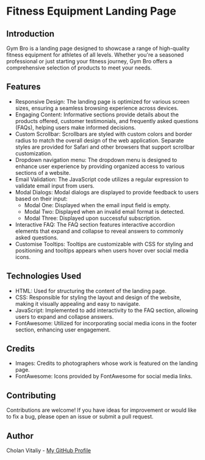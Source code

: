 # Fitness Equipment Landing Page

## Introduction

Gym Bro is a landing page designed to showcase a range of high-quality fitness equipment for athletes of all levels. Whether you're a seasoned professional or just starting your fitness journey, Gym Bro offers a comprehensive selection of products to meet your needs.

## Features

- Responsive Design: The landing page is optimized for various screen sizes, ensuring a seamless browsing experience across devices.
- Engaging Content: Informative sections provide details about the products offered, customer testimonials, and frequently asked questions (FAQs), helping users make informed decisions.
- Custom Scrollbar: Scrollbars are styled with custom colors and border radius to match the overall design of the web application. Separate styles are provided for Safari and other browsers that support scrollbar customization.
- Dropdown navigation menu: The dropdown menu is designed to enhance user experience by providing organized access to various sections of a website.
- Email Validation: The JavaScript code utilizes a regular expression to validate email input from users.
- Modal Dialogs: Modal dialogs are displayed to provide feedback to users based on their input:
  - Modal One: Displayed when the email input field is empty.
  - Modal Two: Displayed when an invalid email format is detected.
  - Modal Three: Displayed upon successful subscription.
- Interactive FAQ: The FAQ section features interactive accordion elements that expand and collapse to reveal answers to commonly asked questions.
- Customise Tooltips: Tooltips are customizable with CSS for styling and positioning and tooltips appears when users hover over social media icons.

## Technologies Used

- HTML: Used for structuring the content of the landing page.
- CSS: Responsible for styling the layout and design of the website, making it visually appealing and easy to navigate.
- JavaScript: Implemented to add interactivity to the FAQ section, allowing users to expand and collapse answers.
- FontAwesome: Utilized for incorporating social media icons in the footer section, enhancing user engagement.

## Credits

- Images: Credits to photographers whose work is featured on the landing page.
- FontAwesome: Icons provided by FontAwesome for social media links.

## Contributing

Contributions are welcome! If you have ideas for improvement or would like to fix a bug, please open an issue or submit a pull request.

## Author

Cholan Vitaliy - [My GitHub Profile](https://github.com/VitalikCholan)
